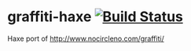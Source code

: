 graffiti-haxe [![Build Status](https://travis-ci.org/vpmedia/graffiti-haxe.png?branch=master)](https://travis-ci.org/vpmedia/graffiti-haxe)
=============

Haxe port of http://www.nocircleno.com/graffiti/

